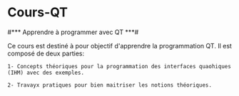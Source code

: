 # Cours-QT
#*** Apprendre à programmer avec QT ***#

Ce cours est destiné à pour objectif d'apprendre la programmation QT. Il est composé de deux parties:

    1- Concepts théoriques pour la programmation des interfaces quaohiques (IHM) avec des exemples.

    2- Travayx pratiques pour bien maitriser les notions théoriques.  
